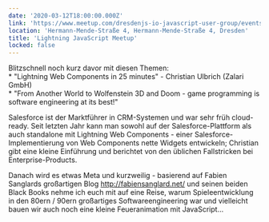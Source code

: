 ```yaml
---
date: '2020-03-12T18:00:00.000Z'
link: 'https://www.meetup.com/dresdenjs-io-javascript-user-group/events/wwdfrqybcfbqb/'
location: 'Hermann-Mende-Straße 4, Hermann-Mende-Straße 4, Dresden'
title: 'Lightning JavaScript Meetup'
locked: false
---
```

Blitzschnell noch kurz davor mit diesen Themen:  
\* "Lightning Web Components in 25 minutes" - Christian Ulbrich (Zalari GmbH)  
\* "From Another World to Wolfenstein 3D and Doom - game programming is software engineering at its best!"

Salesforce ist der Marktführer in CRM-Systemen und war sehr früh cloud-ready. Seit letzten Jahr kann man sowohl auf der Salesforce-Plattform als auch standalone mit Lightning Web Components - einer Salesforce-Implementierung von Web Components nette Widgets entwickeln; Christian gibt eine kleine Einführung und berichtet von den üblichen Fallstricken bei Enterprise-Products.

Danach wird es etwas Meta und kurzweilig - basierend auf Fabien Sanglards großartigen Blog <http://fabiensanglard.net/> und seinen beiden Black Books nehme ich euch mit auf eine Reise, warum Spieleentwicklung in den 80ern / 90ern großartiges Softwareengineering war und vielleicht bauen wir auch noch eine kleine Feueranimation mit JavaScript...
